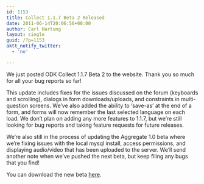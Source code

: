 ```yaml
---
id: 1153
title: Collect 1.1.7 Beta 2 Released
date: 2011-06-14T20:06:56+00:00
author: Carl Hartung
layout: single
guid: /?p=1153
aktt_notify_twitter:
  - 'no'

---
```

We just posted ODK Collect 1.1.7 Beta 2 to the website. Thank you so much for all your bug reports so far!

This update includes fixes for the issues discussed on the forum (keyboards and scrolling), dialogs in form downloads/uploads, and constraints in multi-question screens. We’ve also added the ability to ‘save-as’ at the end of a form, and forms will now remember the last selected language on each load. We don’t plan on adding any more features to 1.1.7, but we’re still looking for bug reports and taking feature requests for future releases.

We’re also still in the process of updating the Aggregate 1.0 beta where we’re fixing issues with the local mysql install, access permissions, and displaying audio/video that has been uploaded to the server. We’ll send another note when we’ve pushed the next beta, but keep filing any bugs that you find!

You can download the new beta [here](/downloads/download-category/collect/).
